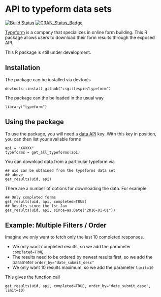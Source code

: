 # API to typeform data sets
[![Build Status](https://travis-ci.org/csgillespie/typeform.svg?branch=master)](https://travis-ci.org/csgillespie/typeform)
[![CRAN_Status_Badge](http://www.r-pkg.org/badges/version/typeform)](http://cran.r-project.org/package=typeform)

[Typeform](typeform.com) is a company that specializes in online form building. 
This R package allows users to download their form results through the exposed API.

This R package is still under development.

## Installation

The package can be installed via devtools

```
devtools::install_github("csgillespie/typeform")
```

The package can the be loaded in the usual way

```
library("typeform")
```

## Using the package

To use the package, you will need a [data API](https://www.typeform.com/help/data-api/)
key. With this key in position, you can then list your available forms

```
api = "XXXXX"
typeforms = get_all_typeforms(api)
```

You can download data from a particular typeform via
```
## uid can be obtained from the typeforms data set 
## above
get_results(uid, api)
```

There are a number of options for downloading the data. For example

```
## Only completed forms
get_results(uid, api, completed=TRUE)
## Results since the 1st Jan
get_results(uid, api, since=as.Date("2016-01-01"))
```

## Example: Multiple Filters / Order

Imagine we only want to fetch only the last 10 completed responses.

  * We only want completed results, so we add the parameter `completed=TRUE`.
  * The results need to be ordered by newest results first, so we add the parameter `order_by="date_submit_desc"`
  * We only want 10 results maximum, so we add the parameter `limit=10`
  
This gives the function call

```
get_results(uid, api, completed=TRUE, order_by="date_submit_desc", limit=10)
```
